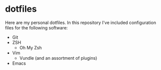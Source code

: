 # dotfiles
Here are my personal dotfiles. In this repository I've included configuration files for the following software:

* Git
* ZSH
  * Oh My Zsh
* Vim
  * Vundle (and an assortment of plugins)
* Emacs
